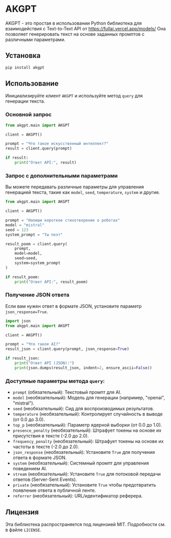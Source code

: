 # AKGPT 

AKGPT - это простая в использовании Python библиотека для взаимодействия с Text-to-Text API от  https://fullai.vercel.app/models/ Она позволяет генерировать текст на основе заданных промптов с различными параметрами.

## Установка

```bash
pip install akgpt
```

## Использование

Инициализируйте клиент `AKGPT` и используйте метод `query` для генерации текста.

### Основной запрос

```python
from akgpt.main import AKGPT

client = AKGPT()

prompt = "Что такое искусственный интеллект?"
result = client.query(prompt)

if result:
    print("Ответ API:", result)
```

### Запрос с дополнительными параметрами

Вы можете передавать различные параметры для управления генерацией текста, такие как `model`, `seed`, `temperature`, `system` и другие.

```python
from akgpt.main import AKGPT

client = AKGPT()

prompt = "Напиши короткое стихотворение о роботах"
model = "mistral"
seed = 123
system_prompt = "Ты поэт"

result_poem = client.query(
    prompt,
    model=model,
    seed=seed,
    system=system_prompt
)

if result_poem:
    print("Ответ API:", result_poem)
```

### Получение JSON ответа

Если вам нужен ответ в формате JSON, установите параметр `json_response=True`.

```python
import json
from akgpt.main import AKGPT

client = AKGPT()

prompt = "Что такое AI?"
result_json = client.query(prompt, json_response=True)

if result_json:
    print("Ответ API (JSON):")
    print(json.dumps(result_json, indent=2, ensure_ascii=False))
```

### Доступные параметры метода `query`:

- `prompt` (обязательный): Текстовый промпт для AI.
- `model` (необязательный): Модель для генерации (например, "openai", "mistral").
- `seed` (необязательный): Сид для воспроизводимых результатов.
- `temperature` (необязательный): Контролирует случайность в выводе (от 0.0 до 3.0).
- `top_p` (необязательный): Параметр ядерной выборки (от 0.0 до 1.0).
- `presence_penalty` (необязательный): Штрафует токены на основе их присутствия в тексте (-2.0 до 2.0).
- `frequency_penalty` (необязательный): Штрафует токены на основе их частоты в тексте (-2.0 до 2.0).
- `json_response` (необязательный): Установите `True` для получения ответа в формате JSON.
- `system` (необязательный): Системный промпт для управления поведением AI.
- `stream` (необязательный): Установите `True` для потоковой передачи ответов (Server-Sent Events).
- `private` (необязательный): Установите `True` чтобы предотвратить появление ответа в публичной ленте.
- `referrer` (необязательный): URL/идентификатор реферера.

## Лицензия

Эта библиотека распространяется под лицензией MIT. Подробности см. в файле `LICENSE`.
